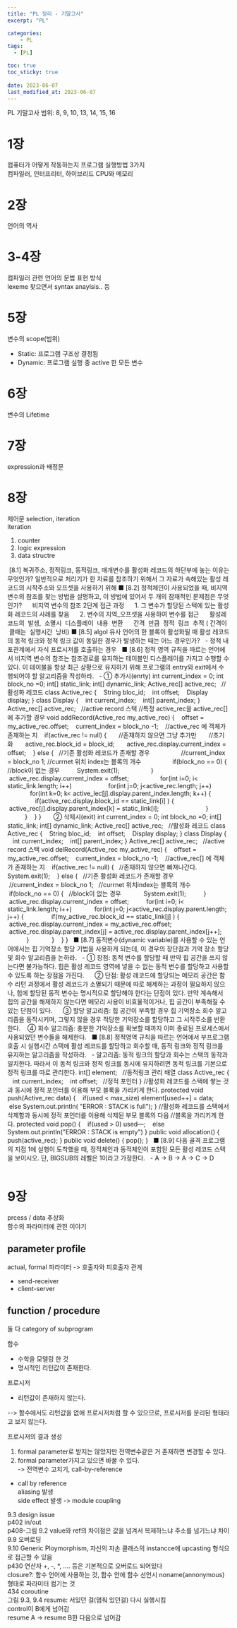 ```yaml
---
title: "PL 정리 - 기말고사"
excerpt: "PL"

categories:
    - PL
tags:
  - [PL]

toc: true
toc_sticky: true
 
date: 2023-06-07
last_modified_at: 2023-06-07
---
```


PL 기말고사
범위: 8, 9, 10, 13, 14, 15, 16

# 1장
컴퓨터가 어떻게 작동하는지 프로그램 실행방법 3가지  
컴파일러, 인터프리터, 하이브리드 CPU와 메모리

# 2장
언어의 역사

# 3-4장
컴파일러 관련 언어의 문법 표현 방식  
lexeme 찾으면서 syntax anaylsis.. 등

# 5장
변수의 scope(범위)  
- Static: 프로그램 구조상 결정됨  
- Dynamic: 프로그램 실행 중 active 한 모든 변수

# 6장
변수의 Lifetime

# 7장
expression과 배정문

# 8장
제어문
selection, iteration  
iteration
1.	counter
2.	logic expression
3.	data structre

 [8.1] 복귀주소, 정적링크, 동적링크, 매개변수를 활성화 레코드의 하단부에 놓는 이유는 무엇인가?
일반적으로 처리기가 한 자료를 참조하기 위해서 그 자료가 속해있는 활성 레코드의 시작주소와 오프셋을 사용하기 위해
■ [8.2] 정적체인이 사용되었을 때, 비지역 변수의 참조를 찾는 방법을 설명하고, 이 방법에 있어서 두 개의 잠재적인 문제점은 무엇인가?
     비지역 변수의 참조 2단계 접근 과정
     1. 그 변수가 할당된 스택에 있는 활성화 레코드의 사례를 찾음
     2. 변수의 지역_오프셋을 사용하여 변수를 접근
     활성레코드의  발생,  소멸시  디스플레이  내용  변환
     간격  만큼  정적  링크  추적 ( 간격이  클때는  실행시간  낭비)
■ [8.5] algol 유사 언어의 한 블록이 활성화될 때 활성 레코드의 동적 링크와 정적 링크 값이 동일한 경우가 발생하는 때는 어느 경우인가?
  - 정적 내포관계에서 자식 프로시저를 호출하는 경우
 
■ [8.6] 정적 영역 규칙을 따르는 언어에서 비지역 변수의 참조는 참조경로를 유지하는 테이블인 디스플레이를 가지고 수행할 수 있다. 이 테이블을 항상 최근 상황으로 유지하기 위해 프로그램의 entry와 exit에서 수행되어야 할 알고리즘을 작성하라.
  - ① 추가시(enrty)
int current_index = 0;
int block_no =0;
int[] static_link;
int[] dynamic_link;
Active_rec[] active_rec;   //활성화 레코드
class Active_rec {
   String bloc_id;
   int offset;
   Display display;
}
class Display {
   int current_index;
   int[] parent_index;
}
Active_rec[] active_rec;   //active record 스택
//특정 active_rec을 active_rec[] 에 추가할 경우
void addRecord(Active_rec my_active_rec) {
   offset = my_active_rec.offset;
   current_index = block_no -1;
   //active_rec 에 객체가 존재하는 지
   if(active_rec != null) {
      //존재하지 않으면 그냥 추가만
      //초기화
      active_rec.block_id = block_id;
      active_rec.display.current_index = offset;
   } else {   //기존 활성화 레코드가 존재할 경우
                 //current_index = block_no 1; //currnet 위치 index는 블록의 개수
                 if(block_no == 0) { //block이 없는 경우
         System.exit(1);
                 }
                 active_rec.display.current_index = offset;
                 for(int i=0; i< static_link.length; i++)
                    for(int j=0; j<active_rec.length; j++)
                       for(int k=0; k< active_lec[j].display.parent_index.length; k++) {
                          if(active_rec.display.block_id == static_link[i] ) {
                             active_rec[j].display.parent_index[k] = static_link[i];
                          }
                      }
   }
}
 
    ② 삭제시(exit)
int current_index = 0;
int block_no =0;
int[] static_link;
int[] dynamic_link;
Active_rec[] active_rec;   //활성화 레코드
class Active_rec {
   String bloc_id;
   int offset;
   Display display;
}
class Display {
   int current_index;
   int[] parent_index;
}
Active_rec[] active_rec;   //active record 스택
void delRecord(Active_rec my_active_rec) {
   offset = my_active_rec.offset;
   current_index = block_no -1;
   //active_rec[] 에 객체가 존재하는 지
   if(active_rec != null) {   //존재하지 않으면 빠져나간다.
      System.exit(1);
   } else {   //기존 활성화 레코드가 존재할 경우
         //current_index = block_no 1;   //currnet 위치index는 블록의 개수
         if(block_no == 0) {   //block이 없는 경우
            System.exit(1);
         }
         active_rec.display.current_index = offset;
         for(int i=0; i< static_link.length; i++)
            for(int j=0; j<active_rec.display.parent.length; j++) {
               if(my_active_rec.block_id == static_link[j] ) {
     active_rec.display.current_index = my_active_rec.offset;
     active_rec.display.parent_index[j] = active_rec.display.parent_index[j++];
               }
            }
   }
}
 
■ [8.7] 동적변수(dynamic variable)를 사용할 수 있는 언어에서는 힙 기억장소 할당 기법을 사용하게 되는데, 이 경우의 장단점과 기억 장소 할당 및 회수 알고리즘을 논하라.
  - ① 장점: 동적 변수를 할당할 때 만약 힙 공간을 쓰지 않는다면 불가능하다. 힙은 활성 레코드 영역에 넣을 수 없는 동적 변수를 할당하고 사용할 수 있도록 하는 장점을 가진다.
     ② 단점: 활성 레코드에 할당되는 메모리 공간은 함수 리턴 과정에서 활성 레코드가 소멸되기 때문에 따로 해제하는 과정이 필요하지 않으나, 힙에 할당된 동적 변수는 명시적으로 할당해야 한다는 단점이 있다. 만약 계속해서 힙의 공간을 해제하지 않는다면 메모리 사용이 비효율적이거나, 힙 공간이 부족해질 수 있는 단점이 있다.
     ③ 할당 알고리즘: 힙 공간이 부족할 경우 힙 기억장소 회수 알고리즘을 동작시키며, 그렇지 않을 경우 적당한 기억장소를 할당하고 그 시작주소를 반환한다.
   ④ 회수 알고리즘: 충분한 기억장소를 확보할 때까지 이미 종료된 프로세스에서 사용되었던 변수들을 해제한다.
 
■ [8.8] 정적영역 규칙을 따르는 언어에서 부프로그램 호출 시 실행시간 스택에 활성 레코드를 할당하고 회수할 때, 동적 링크와 정적 링크를 유지하는 알고리즘을 작성하라.
  - 알고리즘: 동적 링크의 할당과 회수는 스택의 동작과 일치한다. 따라서 이 동적 링크와 정적 링크를 동시에 유지하려면 동적 링크를 기본으로 정적 링크를 따로 관리한다.
int[] element;   //동적링크 관리 배열
class Active_rec {
   int current_index;
   int offset;   //정적 포인터
}
//활성화 레코드를 스택에 쌓는 것과 동시에 정적 포인터를 이용해 부모 블록을 가리키게 한다.
protected void push(Active_rec data) {
   if(used < max_size) element[used++] = data;
   else System.out.println( "ERROR : STACK is full");
}
//활성화 레코드를 스택에서 삭제함과 동시에 정적 포인터를 이용해 삭제된 부모 블록의 다음 //블록을 가리키게 한다.
protected void pop() {
   if(used > 0) used—;
   else System.out.println("ERROR : STACK is empty")
}
public void allocation() {
push(active_rec);
}
public void delete() {
pop();
}
 
■ [8.9] 다음 골격 프로그램의 지점 1에 실행이 도착했을 때, 정적체인과 동적체인이 포함된 모든 활성 레코드 스택을 보이시오. 단, BIGSUB의 레벨은 1이라고 가정한다.
  - A → B → A → C → D             


# 9장
prcess / data 추상화   
함수의 파라미터에 관힌 이야기 

## parameter profile
actual, formal 파라미터 -> 호출자와 피호출자 관계  
- send-receiver
- client-server

## function / procedure
둘 다 category of subprogram  

함수
- 수학을 모델링 한 것
- 명시적인 리턴값이 존재한다.

프로시저
- 리턴값이 존재하지 않는다. 

--> 함수에서도 리턴값을 없애 프로시저처럼 할 수 있으므로, 프로시저를 분리된 형태라고 보지 않는다.

프로시저의 결과 생성
1. formal parameter로 받지는 않았지만 전역변수같은 거 존재하면 변경할 수 있다.
2. formal parameter가지고 있으면 바꿀 수 있다.  
-> 전역변수 고치기, call-by-reference

- call by reference  
    aliasing 발생  
    side effect 발생 -> module coupling

9.3 design issue  
p402 in/out  
p408-그림 9.2	value와 ref의 차이점은 값을 넘겨서 복제하느냐 주소를 넘기느냐 차이  
9.9	오버로딩  
9.10 Generic Ploymorphism, 자신의 자손 클래스의 instancce에 upcasting 형식으로 접근할 수 있음  
p430	연산자 +, -, *, .... 등은 기본적으로 오버로드 되어있다  
closure?: 함수 언어에 사용하는 것, 함수 안에 함수 선언시 noname(annonymous)형태로 파라미터 컴기는 것  
434 coroutine  
그림 9.3, 9.4	resume: 서있던 걸(멈춰 있던걸) 다시 실행시킴  
control이 B에게 넘어감  
resume A -> resume B한 다음으로 넘어감  
